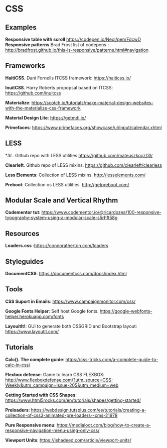 # CSS
## Examples

**Responsive table with scroll** https://codepen.io/Neol/pen/FdcwD
**Responsive patterns** Brad Frost list of codepens : http://bradfrost.github.io/this-is-responsive/patterns.html#navigation

## Frameworks
**HaitiCSS.** Dani Fornells ITCSS framework: https://haiticss.io/

**InuitCSS**.   Harry Roberts propopsal based on ITCSS:   https://github.com/inuitcss

**Materialize**: https://scotch.io/tutorials/make-material-design-websites-with-the-materialize-css-framework

**Material Design Lite**:  https://getmdl.io/

**Primefaces**: https://www.primefaces.org/showcase/ui/input/calendar.xhtml

## LESS
**3L*. Github repo with LESS utilities https://github.com/mateuszkocz/3l/

**Clearleft**. Github repo of LESS mixins. https://github.com/clearleft/clearless

**Less Elements**: Collection of LESS mixins. http://lesselements.com/

**Preboot**: Collection os LESS utilities. http://getpreboot.com/


## Modular Scale and Vertical Rhythm
**Codementor tut**: https://www.codementor.io/@ricardozea/100-responsive-typography-system-using-a-modular-scale-s5rhft58g

## Resources

**Loaders.css** :https://connoratherton.com/loaders

## Styleguides
**DocumentCSS**: https://documentcss.com/docs/index.html

## Tools
**CSS Suport in Emails**: https://www.campaignmonitor.com/css/

**Google Fonts Helper**: Self host Google fonts. https://google-webfonts-helper.herokuapp.com/fonts

**LayouitIt!**: GUI to generate both CSSGRID and Bootstrap layout: https://www.layoutit.com/

## Tutorials
**Calc(). The complete guide**: https://css-tricks.com/a-complete-guide-to-calc-in-css/

**Flexbox defense**: Game to learn CSS FLEXBOX: http://www.flexboxdefense.com/?utm_source=CSS-Weekly&utm_campaign=Issue-205&utm_medium=web

**Getting Started with CSS Shapes**: https://www.html5rocks.com/en/tutorials/shapes/getting-started/

**Preloaders**: https://webdesign.tutsplus.com/es/tutorials/creating-a-collection-of-css3-animated-pre-loaders--cms-21978

**Pure Responsive menu**: https://medialoot.com/blog/how-to-create-a-responsive-navigation-menu-using-only-css/

**Viewport Units**: https://ishadeed.com/article/viewport-units/
